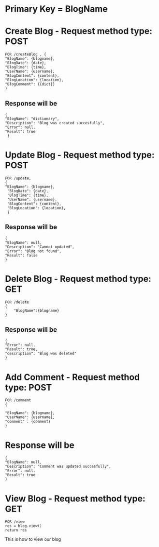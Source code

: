 # Primary Key = BlogName

# Create Blog - Request method type: POST
    FOR /createBlog , {   
    "BlogName": {blogname}, 
    "BlogDate": {date}, 
    "BlogTime": {time}, 
    "UserName": {username}, 
    "BlogContent": {content}, 
    "BlogLocation": {location}, 
    "BlogComment": {{dict}} 
    } 

 ## Response will be
    { 
    "BlogName": "dictionary",
    "Description": "Blog was created succesfully",
    "Error": null,
    "Result": true
     }

# Update Blog -  Request method type: POST
    FOR /update,
    {
    "BlogName": {blogname}, 
     "BlogDate": {date}, 
     "BlogTime": {time}, 
     "UserName": {username}, 
     "BlogContent": {content}, 
     "BlogLocation": {location}, 
     }
    

## Response will be 
    {
    "BlogName": null,
    "Description": "Cannot updated",
    "Error": "Blog not found",
    "Result": false
    }

# Delete Blog - Request method type: GET
    FOR /delete
    {
        "BlogName":{blogname}
    }

## Response will be 
    {
    "Error": null,
    "Result": true,
    "description": "Blog was deleted"
    }

# Add Comment - Request method type: POST
    FOR /comment
    {
 
    "BlogName": {blogname},
    "UserName": {username},
    "Comment" : {comment}
    }

# Response will be
    {
    "BlogName": null,
    "Description": "Comment was updated succesfully",
    "Error": null,
    "Result": true
    }

# View Blog - Request method type: GET
    FOR /view
    res = blog.view()
    return res

This is how to view our blog

   

